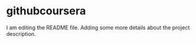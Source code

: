 # githubcoursera
I am editing the README file. Adding some more details about the project description.
